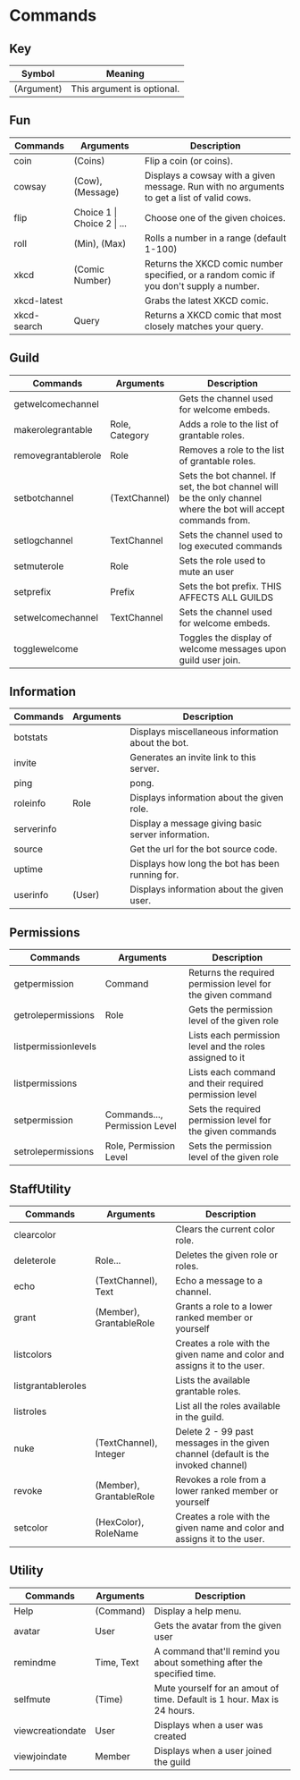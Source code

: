 # Commands

## Key
| Symbol     | Meaning                    |
| ---------- | -------------------------- |
| (Argument) | This argument is optional. |

## Fun
| Commands    | Arguments                   | Description                                                                                |
| ----------- | --------------------------- | ------------------------------------------------------------------------------------------ |
| coin        | (Coins)                     | Flip a coin (or coins).                                                                    |
| cowsay      | (Cow), (Message)            | Displays a cowsay with a given message. Run with no arguments to get a list of valid cows. |
| flip        | Choice 1 \| Choice 2 \| ... | Choose one of the given choices.                                                           |
| roll        | (Min), (Max)                | Rolls a number in a range (default 1-100)                                                  |
| xkcd        | (Comic Number)              | Returns the XKCD comic number specified, or a random comic if you don't supply a number.   |
| xkcd-latest | <none>                      | Grabs the latest XKCD comic.                                                               |
| xkcd-search | Query                       | Returns a XKCD comic that most closely matches your query.                                 |

## Guild
| Commands            | Arguments      | Description                                                                                                     |
| ------------------- | -------------- | --------------------------------------------------------------------------------------------------------------- |
| getwelcomechannel   | <none>         | Gets the channel used for welcome embeds.                                                                       |
| makerolegrantable   | Role, Category | Adds a role to the list of grantable roles.                                                                     |
| removegrantablerole | Role           | Removes a role to the list of grantable roles.                                                                  |
| setbotchannel       | (TextChannel)  | Sets the bot channel. If set, the bot channel will be the only channel where the bot will accept commands from. |
| setlogchannel       | TextChannel    | Sets the channel used to log executed commands                                                                  |
| setmuterole         | Role           | Sets the role used to mute an user                                                                              |
| setprefix           | Prefix         | Sets the bot prefix. THIS AFFECTS ALL GUILDS                                                                    |
| setwelcomechannel   | TextChannel    | Sets the channel used for welcome embeds.                                                                       |
| togglewelcome       | <none>         | Toggles the display of welcome messages upon guild user join.                                                   |

## Information
| Commands   | Arguments | Description                                        |
| ---------- | --------- | -------------------------------------------------- |
| botstats   | <none>    | Displays miscellaneous information about the bot.  |
| invite     | <none>    | Generates an invite link to this server.           |
| ping       | <none>    | pong.                                              |
| roleinfo   | Role      | Displays information about the given role.         |
| serverinfo | <none>    | Display a message giving basic server information. |
| source     | <none>    | Get the url for the bot source code.               |
| uptime     | <none>    | Displays how long the bot has been running for.    |
| userinfo   | (User)    | Displays information about the given user.         |

## Permissions
| Commands             | Arguments                     | Description                                                 |
| -------------------- | ----------------------------- | ----------------------------------------------------------- |
| getpermission        | Command                       | Returns the required permission level for the given command |
| getrolepermissions   | Role                          | Gets the permission level of the given role                 |
| listpermissionlevels | <none>                        | Lists each permission level and the roles assigned to it    |
| listpermissions      | <none>                        | Lists each command and their required permission level      |
| setpermission        | Commands..., Permission Level | Sets the required permission level for the given commands   |
| setrolepermissions   | Role, Permission Level        | Sets the permission level of the given role                 |

## StaffUtility
| Commands           | Arguments               | Description                                                                       |
| ------------------ | ----------------------- | --------------------------------------------------------------------------------- |
| clearcolor         | <none>                  | Clears the current color role.                                                    |
| deleterole         | Role...                 | Deletes the given role or roles.                                                  |
| echo               | (TextChannel), Text     | Echo a message to a channel.                                                      |
| grant              | (Member), GrantableRole | Grants a role to a lower ranked member or yourself                                |
| listcolors         | <none>                  | Creates a role with the given name and color and assigns it to the user.          |
| listgrantableroles | <none>                  | Lists the available grantable roles.                                              |
| listroles          | <none>                  | List all the roles available in the guild.                                        |
| nuke               | (TextChannel), Integer  | Delete 2 - 99 past messages in the given channel (default is the invoked channel) |
| revoke             | (Member), GrantableRole | Revokes a role from a lower ranked member or yourself                             |
| setcolor           | (HexColor), RoleName    | Creates a role with the given name and color and assigns it to the user.          |

## Utility
| Commands         | Arguments  | Description                                                             |
| ---------------- | ---------- | ----------------------------------------------------------------------- |
| Help             | (Command)  | Display a help menu.                                                    |
| avatar           | User       | Gets the avatar from the given user                                     |
| remindme         | Time, Text | A command that'll remind you about something after the specified time.  |
| selfmute         | (Time)     | Mute yourself for an amout of time. Default is 1 hour. Max is 24 hours. |
| viewcreationdate | User       | Displays when a user was created                                        |
| viewjoindate     | Member     | Displays when a user joined the guild                                   |

